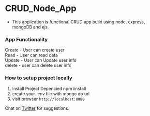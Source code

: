 # CRUD_Node_App

- This application is functional CRUD app build using node, express, mongoDB and ejs. 

### App Functionality 

Create - User can create user <br>
Read - User can read data <br>
Update - User can Update user info <br>
delete - user can delete user info

### How to setup project locally 
1. Install Project Depencied npm iinstall 
2. create your .env file with mongo db url
3. visit browser ``` http://localhost:8080 ```

Chat on [Twitter](https://twitter.com/devgancode) for suggestions.
